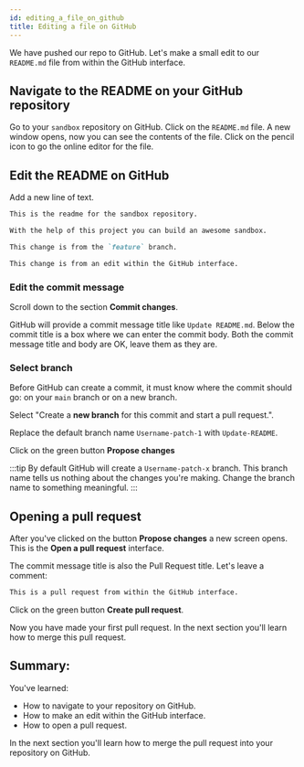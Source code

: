 ```yaml
---
id: editing_a_file_on_github
title: Editing a file on GitHub
---
```


We have pushed our repo to GitHub.
Let's make a small edit to our `README.md` file from within the GitHub interface.

## Navigate to the README on your GitHub repository

Go to your `sandbox` repository on GitHub.
Click on the `README.md` file.
A new window opens, now you can see the contents of the file.
Click on the pencil icon to go the online editor for the file.

## Edit the README on GitHub

Add a new line of text.

```markdown title="sandbox/readme.md on GitHub"
This is the readme for the sandbox repository.

With the help of this project you can build an awesome sandbox.

This change is from the `feature` branch.

This change is from an edit within the GitHub interface.
```

### Edit the commit message

Scroll down to the section **Commit changes**.

GitHub will provide a commit message title like `Update README.md`.
Below the commit title is a box where we can enter the commit body.
Both the commit message title and body are OK, leave them as they are.

### Select branch

Before GitHub can create a commit, it must know where the commit should go: on your `main` branch or on a new branch.

Select "Create a **new branch** for this commit and start a pull request.".

Replace the default branch name `Username-patch-1` with `Update-README`.

Click on the green button **Propose changes**

:::tip
By default GitHub will create a `Username-patch-x` branch.
This branch name tells us nothing about the changes you're making.
Change the branch name to something meaningful.
:::

## Opening a pull request

After you've clicked on the button **Propose changes** a new screen opens.
This is the **Open a pull request** interface.

The commit message title is also the Pull Request title.
Let's leave a comment:

```markdown title="Comment on pull request"
This is a pull request from within the GitHub interface.
```

Click on the green button **Create pull request**.

Now you have made your first pull request.
In the next section you'll learn how to merge this pull request.

## Summary:

You've learned:

- How to navigate to your repository on GitHub.
- How to make an edit within the GitHub interface.
- How to open a pull request.

In the next section you'll learn how to merge the pull request into your repository on GitHub.

